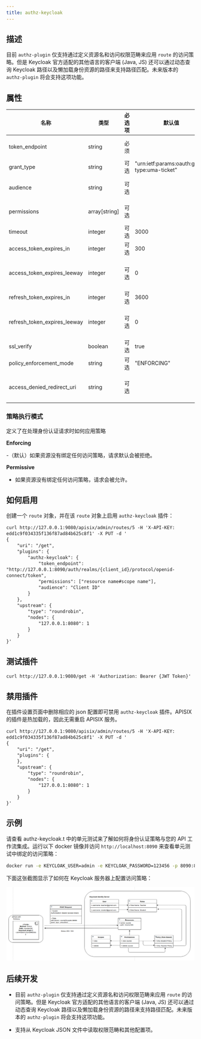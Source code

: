 ```yaml
---
title: authz-keycloak
---
```


<!--
#
# Licensed to the Apache Software Foundation (ASF) under one or more
# contributor license agreements.  See the NOTICE file distributed with
# this work for additional information regarding copyright ownership.
# The ASF licenses this file to You under the Apache License, Version 2.0
# (the "License"); you may not use this file except in compliance with
# the License.  You may obtain a copy of the License at
#
#     http://www.apache.org/licenses/LICENSE-2.0
#
# Unless required by applicable law or agreed to in writing, software
# distributed under the License is distributed on an "AS IS" BASIS,
# WITHOUT WARRANTIES OR CONDITIONS OF ANY KIND, either express or implied.
# See the License for the specific language governing permissions and
# limitations under the License.
#
-->

## 描述

目前 `authz-plugin` 仅支持通过定义资源名和访问权限范畴来应用 `route` 的访问策略。但是 Keycloak 官方适配的其他语言的客户端 (Java, JS) 还可以通过动态查询 Keycloak 路径以及懒加载身份资源的路径来支持路径匹配。未来版本的 `authz-plugin` 将会支持这项功能。

## 属性

| 名称                        | 类型          | 必选项 | 默认值      | 有效值                      | 描述                   |
| -----------------------     | ------------- | ------ | ----------- | --------------------------- |----------------------|
| token_endpoint              | string        | 必须   |             | [1, 4096]                   | 接受 OAuth2 兼容 token 的接口，需要支持 `urn:ietf:params:oauth:grant-type:uma-ticket` 授权类型 |
| grant_type                  | string        | 可选   | "urn:ietf:params:oauth:grant-type:uma-ticket" | ["urn:ietf:params:oauth:grant-type:uma-ticket"] |                      |
| audience                    | string        | 可选   |             |                             | 客户端应用访问相应的资源服务器时所需提供的身份信息。当 permissions 参数有值时这个参数是必填的。 |
| permissions                 | array[string] | 可选   |             |                             | 描述客户端应用所需访问的资源和权限范围的字符串。格式必须为：`RESOURCE_ID#SCOPE_ID` |
| timeout                     | integer       | 可选   | 3000        | [1000, ...]                 | 与身份认证服务器的 http 连接的超时时间 |
| access_token_expires_in     | integer       | 可选   | 300         | [1, ...]                            | access token 的过期时间（秒）|
| access_token_expires_leeway | integer       | 可选   | 0           | [0, ...]                            | access token 提前更新时间（秒，如果设置了此值，允许在该时间段内使用相同的 access token 令牌来解决潜在的网络并发问题）|
| refresh_token_expires_in    | integer       | 可选   | 3600        | [1, ...]                            | refresh token 的过期时间（秒）|
| refresh_token_expires_leeway| integer       | 可选   | 0           | [0, ...]                            | refresh token 提前更新时间（秒，如果设置了此值，允许在该时间段内使用相同的 refresh token 令牌来解决潜在的网络并发问题）|
| ssl_verify                  | boolean       | 可选   | true        | [0, ...]                            | 验证 SSL 证书与主机名是否匹配    |
| policy_enforcement_mode     | string        | 可选   | "ENFORCING" | ["ENFORCING", "PERMISSIVE"] |                      |
| access_denied_redirect_uri  | string        | 可选   |             | [1, 2048]                           | 未授权的用户不会返回 `"error_description":"not_authorized"`，而是会定重定向至给定的 uri，如 "http://127.0.0.1/test"|

### 策略执行模式

定义了在处理身份认证请求时如何应用策略

**Enforcing**

-（默认）如果资源没有绑定任何访问策略，请求默认会被拒绝。

**Permissive**

- 如果资源没有绑定任何访问策略，请求会被允许。

## 如何启用

创建一个 `route` 对象，并在该 `route` 对象上启用 `authz-keycloak` 插件：

```shell
curl http://127.0.0.1:9080/apisix/admin/routes/5 -H 'X-API-KEY: edd1c9f034335f136f87ad84b625c8f1' -X PUT -d '
{
    "uri": "/get",
    "plugins": {
        "authz-keycloak": {
            "token_endpoint": "http://127.0.0.1:8090/auth/realms/{client_id}/protocol/openid-connect/token",
            "permissions": ["resource name#scope name"],
            "audience": "Client ID"
        }
    },
    "upstream": {
        "type": "roundrobin",
        "nodes": {
            "127.0.0.1:8080": 1
        }
    }
}'
```

## 测试插件

```shell
curl http://127.0.0.1:9080/get -H 'Authorization: Bearer {JWT Token}'
```

## 禁用插件

在插件设置页面中删除相应的 json 配置即可禁用 `authz-keycloak` 插件。APISIX 的插件是热加载的，因此无需重启 APISIX 服务。

```shell
curl http://127.0.0.1:9080/apisix/admin/routes/5 -H 'X-API-KEY: edd1c9f034335f136f87ad84b625c8f1' -X PUT -d '
{
    "uri": "/get",
    "plugins": {
    },
    "upstream": {
        "type": "roundrobin",
        "nodes": {
            "127.0.0.1:8080": 1
        }
    }
}'
```

## 示例

请查看 authz-keycloak.t 中的单元测试来了解如何将身份认证策略与您的 API 工作流集成。运行以下 docker 镜像并访问 `http://localhost:8090` 来查看单元测试中绑定的访问策略：

```bash
docker run -e KEYCLOAK_USER=admin -e KEYCLOAK_PASSWORD=123456 -p 8090:8080 sshniro/keycloak-apisix
```

下面这张截图显示了如何在 Keycloak 服务器上配置访问策略：

![Keycloak policy design](../../../assets/images/plugin/authz-keycloak.png)

## 后续开发

- 目前 `authz-plugin` 仅支持通过定义资源名和访问权限范畴来应用 `route` 的访问策略。但是 Keycloak 官方适配的其他语言的客户端 (Java, JS) 还可以通过动态查询 Keycloak
  路径以及懒加载身份资源的路径来支持路径匹配。未来版本的 `authz-plugin` 将会支持这项功能。

- 支持从 Keycloak JSON 文件中读取权限范畴和其他配置项。
